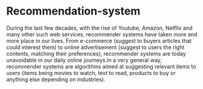 # Recommendation-system
During the last few decades, with the rise of Youtube, Amazon, Netflix and many other such web services, recommender systems 
have taken more and more place in our lives. From e-commerce (suggest to buyers articles that could interest them) to online 
advertisement (suggest to users the right contents, matching their preferences), recommender systems are today unavoidable in
our daily online journeys.In a very general way, recommender systems are algorithms aimed at suggesting relevant items to users
(items being movies to watch, text to read, products to buy or anything else depending on industries).

